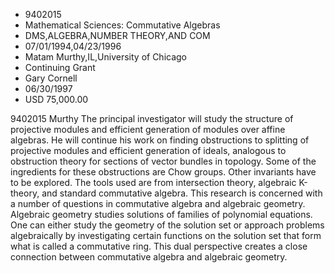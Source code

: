 
* 9402015
* Mathematical Sciences: Commutative Algebras
* DMS,ALGEBRA,NUMBER THEORY,AND COM
* 07/01/1994,04/23/1996
* Matam Murthy,IL,University of Chicago
* Continuing Grant
* Gary Cornell
* 06/30/1997
* USD 75,000.00

9402015 Murthy The principal investigator will study the structure of projective
modules and efficient generation of modules over affine algebras. He will
continue his work on finding obstructions to splitting of projective modules and
efficient generation of ideals, analogous to obstruction theory for sections of
vector bundles in topology. Some of the ingredients for these obstructions are
Chow groups. Other invariants have to be explored. The tools used are from
intersection theory, algebraic K-theory, and standard commutative algebra. This
research is concerned with a number of questions in commutative algebra and
algebraic geometry. Algebraic geometry studies solutions of families of
polynomial equations. One can either study the geometry of the solution set or
approach problems algebraically by investigating certain functions on the
solution set that form what is called a commutative ring. This dual perspective
creates a close connection between commutative algebra and algebraic geometry.
